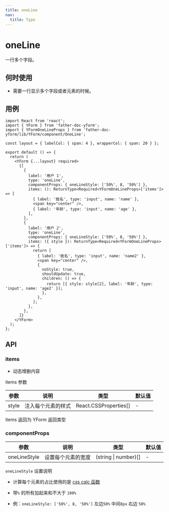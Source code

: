 ```yaml
---
title: oneLine
nav:
  title: Type
---
```


# oneLine

一行多个字段。

## 何时使用

- 需要一行显示多个字段或者元素的时候。

## 用例

```tsx
import React from 'react';
import { YForm } from 'father-doc-yform';
import { YFormOneLineProps } from 'father-doc-yform/lib/YForm/component/OneLine';

const layout = { labelCol: { span: 4 }, wrapperCol: { span: 20 } };

export default () => {
  return (
    <YForm {...layout} required>
      {[
        {
          label: '用户 1',
          type: 'oneLine',
          componentProps: { oneLineStyle: ['50%', 8, '50%'] },
          items: (): ReturnType<Required<YFormOneLineProps>['items']> => [
            { label: '姓名', type: 'input', name: 'name' },
            <span key="center" />,
            { label: '年龄', type: 'input', name: 'age' },
          ],
        },
        {
          label: '用户 2',
          type: 'oneLine',
          componentProps: { oneLineStyle: ['50%', 8, '50%'] },
          items: ({ style }): ReturnType<Required<YFormOneLineProps>['items']> => {
            return [
              { label: '姓名', type: 'input', name: 'name2' },
              <span key="center" />,
              {
                noStyle: true,
                shouldUpdate: true,
                children: () => {
                  return [{ style: style[2], label: '年龄', type: 'input', name: 'age2' }];
                },
              },
            ];
          },
        },
      ]}
    </YForm>
  );
};
```

## API

### items

- 动态增删内容

items 参数

| 参数  | 说明               | 类型                  | 默认值 |
| ----- | ------------------ | --------------------- | ------ |
| style | 注入每个元素的样式 | React.CSSProperties[] | -      |

items 返回为 YForm 返回类型

### componentProps

| 参数         | 说明               | 类型                 | 默认值 |
| ------------ | ------------------ | -------------------- | ------ |
| oneLineStyle | 设置每个元素的宽度 | (string \| number)[] | -      |

`oneLineStyle` 设置说明

- 计算每个元素的占比使用的是 [css calc 函数](<https://www.html.cn/book/css/values/functional/calc().htm>)
- 带`%` 的所有加起来和不大于 `100%`

- 例：`oneLineStyle: ['50%', 8, '50%']` 左边`50%` 中间`8px` 右边 `50%`
